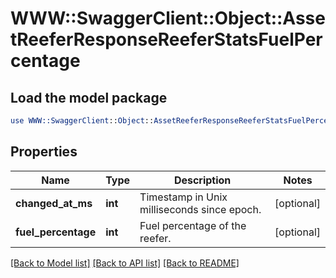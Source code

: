 # WWW::SwaggerClient::Object::AssetReeferResponseReeferStatsFuelPercentage

## Load the model package
```perl
use WWW::SwaggerClient::Object::AssetReeferResponseReeferStatsFuelPercentage;
```

## Properties
Name | Type | Description | Notes
------------ | ------------- | ------------- | -------------
**changed_at_ms** | **int** | Timestamp in Unix milliseconds since epoch. | [optional] 
**fuel_percentage** | **int** | Fuel percentage of the reefer. | [optional] 

[[Back to Model list]](../README.md#documentation-for-models) [[Back to API list]](../README.md#documentation-for-api-endpoints) [[Back to README]](../README.md)


